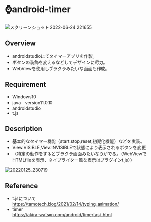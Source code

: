 # ⌚android-timer

![スクリーンショット 2022-06-24 221655](https://user-images.githubusercontent.com/84378453/175543972-3125e8eb-7c31-407f-aa03-0127caf25d2b.png)


## Overview
- androidstudioにてタイマーアプリを作製。
- ボタンの装飾を変えるなどしてデザインに尽力。
- WebViewを使用しブラクラみたいな画面も作成。

## Requirement
- Windows10
- java　version11.0.10
- androidstudio
- t.js


## Description
- 基本的なタイマー機能（start.stop,reset,初期化機能）などを実装。
- View.VISIBLE,View.INVISIBLEで状態により表示されるボタンを変更
- （特定の動作をするとブラクラ画面みたいなのがでる。（WebViewでHTMLfileを表示、タイプライター風な表示はプラグインt.js））

![20220125_230719](https://user-images.githubusercontent.com/84378453/175748623-a94e44f0-03c9-4424-b98e-92b029eca564.gif)



## Reference
- t.jsについて<br><a href="https://tamotech.blog/2021/02/14/typing_animation/">https://tamotech.blog/2021/02/14/typing_animation/</a>
- timer
<br><a href="https://akira-watson.com/android/timertask.html">https://akira-watson.com/android/timertask.html</a>
